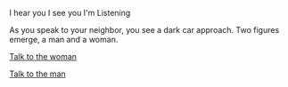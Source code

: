 I hear you
I see you
I'm Listening

As you speak to your neighbor, you see a dark car approach. Two figures emerge, a man and a woman.

[Talk to the woman](woman/scully.md)

[Talk to the man](man/mulder.md)
